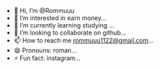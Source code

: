 - 👋 Hi, I’m @Rommuuu
- 👀 I’m interested in earn money...
- 🌱 I’m currently learning studying ...
- 💞️ I’m looking to collaborate on github...
- 📫 How to reach me rommuuu1122@gmail.com...
- 😄 Pronouns: roman...
- ⚡ Fun fact: instagram...

<!---
Rommuuu/Rommuuu is a ✨ special ✨ repository because its `README.md` (this file) appears on your GitHub profile.
You can click the Preview link to take a look at your changes.
--->
